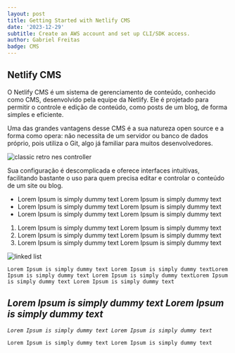 ```yaml
---
layout: post
title: Getting Started with Netlify CMS
date: '2023-12-29'
subtitle: Create an AWS account and set up CLI/SDK access.
author: Gabriel Freitas
badge: CMS
---
```

## Netlify CMS

O Netlify CMS é um sistema de gerenciamento de conteúdo, conhecido como CMS, desenvolvido pela equipe da Netlify. Ele é projetado para permitir o controle e edição de conteúdo, como posts de um blog, de forma simples e eficiente.

Uma das grandes vantagens desse CMS é a sua natureza open source e a forma como opera: não necessita de um servidor ou banco de dados próprio, pois utiliza o Git, algo já familiar para muitos desenvolvedores.

![classic retro nes controller](/images/classic_nes_controller.jpg)

Sua configuração é descomplicada e oferece interfaces intuitivas, facilitando bastante o uso para quem precisa editar e controlar o conteúdo de um site ou blog.

* Lorem Ipsum is simply dummy text Lorem Ipsum is simply dummy text
* Lorem Ipsum is simply dummy text Lorem Ipsum is simply dummy text
* Lorem Ipsum is simply dummy text Lorem Ipsum is simply dummy text

1. Lorem Ipsum is simply dummy text Lorem Ipsum is simply dummy text
2. Lorem Ipsum is simply dummy text Lorem Ipsum is simply dummy text
3. Lorem Ipsum is simply dummy text Lorem Ipsum is simply dummy text

![linked list ](/images/linked_list.jpg)

```
Lorem Ipsum is simply dummy text Lorem Ipsum is simply dummy textLorem Ipsum is simply dummy text Lorem Ipsum is simply dummy textLorem Ipsum is simply dummy text Lorem Ipsum is simply dummy text
```

## _Lorem Ipsum is simply dummy text Lorem Ipsum is simply dummy text_

_`Lorem Ipsum is simply dummy text Lorem Ipsum is simply dummy text`_

```
Lorem Ipsum is simply dummy text Lorem Ipsum is simply dummy text
```
